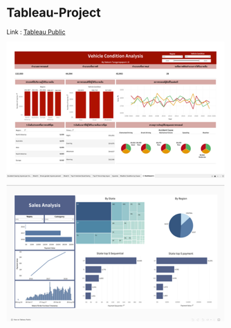 # Tableau-Project

Link : [Tableau Public](https://public.tableau.com/app/profile/nakorn.tungprapaporn/vizzes)

![Vechicle](assets/Vechicle_Analysis.png)

![Vechicle](assets/Sales_Analysis.png)
